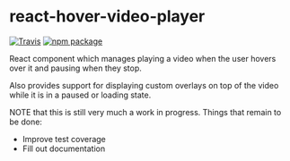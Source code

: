 # react-hover-video-player

[![Travis][build-badge]][build]
[![npm package][npm-badge]][npm]

React component which manages playing a video when the user hovers over it and pausing when they stop.

Also provides support for displaying custom overlays on top of the video while it is in a paused or loading state.

NOTE that this is still very much a work in progress. Things that remain to be done:

- Improve test coverage
- Fill out documentation

[build-badge]: https://img.shields.io/travis/user/repo/master.png?style=flat-square
[build]: https://travis-ci.org/Gyanreyer/react-hover-video-player.svg?branch=master

[npm-badge]: https://img.shields.io/npm/v/npm-package.png?style=flat-square
[npm]: https://www.npmjs.org/package/react-hover-video-player
